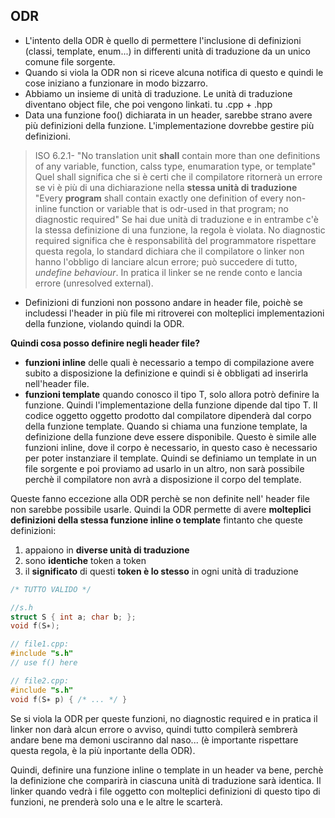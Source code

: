 ## ODR ##

* L'intento della ODR è quello di permettere l'inclusione di definizioni (classi, template, enum...)  in differenti unità di traduzione da un unico comune file sorgente.
* Quando si viola la ODR non si riceve alcuna notifica di questo e quindi le cose iniziano a funzionare in modo bizzarro.
* Abbiamo un insieme di unità di traduzione. Le unità di traduzione diventano object file, che poi vengono linkati. tu .cpp + .hpp
* Data una funzione foo() dichiarata in un header, sarebbe strano avere più definizioni della funzione. L'implementazione dovrebbe gestire più definizioni.
> ISO 6.2.1- "No translation unit **shall** contain more than one definitions of any variable, function, calss type, enumaration type, or template"
Quel shall significa che si è certi che il compilatore ritornerà un errore se vi è più di una dichiarazione nella **stessa unità di traduzione**
>  "Every **program** shall contain exactly one definition of every non-inline function or variable that is odr-used in that program; no diagnostic required"
Se hai due unità di traduzione e in entrambe c'è la stessa definizione di una funzione, la regola è violata. No diagnostic required significa che è responsabilità del programmatore rispettare questa regola, lo standard dichiara che il compilatore o linker non hanno l'obbligo di lanciare alcun errore; può succedere di tutto, *undefine behaviour*. In pratica il linker se ne rende conto e lancia errore (unresolved external).
* Definizioni di funzioni non possono andare in header file, poichè se includessi l'header in più file mi ritroverei con molteplici implementazioni della funzione, violando quindi la ODR.

**Quindi cosa posso definire negli header file?**
* **funzioni inline** delle quali è necessario a tempo di compilazione avere subito a disposizione la definizione e quindi si è obbligati ad inserirla nell'header file.
* **funzioni template** quando conosco il tipo T, solo allora potrò definire la funzione. Quindi l'implementazione della funzione dipende dal tipo T. Il codice oggetto oggetto prodotto dal compilatore  dipenderà dal corpo della funzione template. Quando si chiama una funzione template, la definizione della funzione deve essere disponibile. Questo è simile alle funzioni inline, dove il corpo è necessario, in questo caso è necessario per poter instanziare il template. Quindi se definiamo un template in un file sorgente e poi proviamo ad usarlo in un altro, non sarà possibile perchè il compilatore non avrà a disposizione il corpo del template.

Queste fanno eccezione alla ODR perchè se non definite nell' header file non sarebbe possibile usarle. Quindi la ODR permette di avere **molteplici definizioni della stessa funzione inline o template** fintanto che queste definizioni:
1. appaiono in **diverse unità di traduzione**
2. sono **identiche** token a token
3. il **significato** di questi **token è lo stesso** in ogni unità di traduzione

``` c++
/* TUTTO VALIDO */

//s.h
struct S { int a; char b; };
void f(S∗);

// file1.cpp:
#include "s.h"
// use f() here

// file2.cpp:
#include "s.h"
void f(S∗ p) { /* ... */ }
``` 

Se si viola la ODR per queste funzioni, no diagnostic required e in pratica il linker non darà alcun errore o avviso, quindi tutto compilerà sembrerà andare bene ma demoni usciranno dal naso... (è importante rispettare questa regola, è la più inportante della ODR).

Quindi, definire una funzione inline o template in un header va bene, perchè la definizione che comparirà in ciascuna unità di traduzione sarà identica. Il linker quando vedrà i file oggetto con molteplici definizioni di questo tipo di funzioni, ne prenderà solo una e le altre le scarterà.
